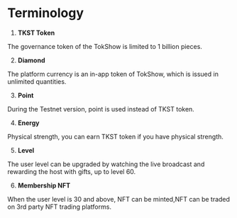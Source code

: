 # Terminology

1. **TKST Token**

The governance token of the TokShow is limited to 1 billion pieces.

2. **Diamond**

The platform currency is an in-app token of TokShow, which is issued in unlimited quantities.

3. **Point**

During the Testnet version, point is used instead of TKST token.

4. **Energy**

Physical strength, you can earn TKST token if you have physical strength.

5. **Level**

The user level can be upgraded by watching the live broadcast and rewarding the host with gifts, up to level 60.

6. **Membership NFT**

When the user level is 30 and above, NFT can be minted,NFT can be traded on 3rd party NFT trading platforms.
